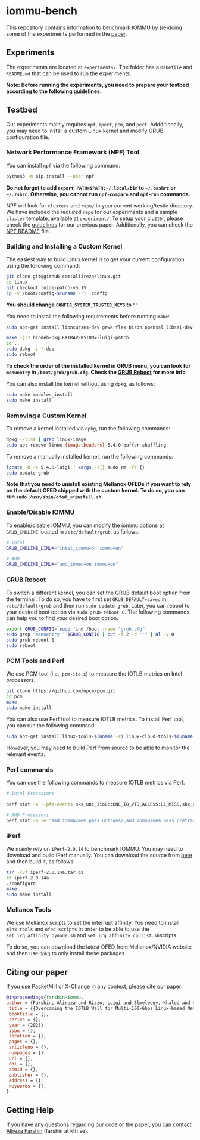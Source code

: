 # iommu-bench

This repository contains information to benchmark IOMMU by (re)doing some of the experiments performed in the [paper][iommu-paper].


## Experiments

The experiments are located at `experiments/`. The folder has a `Makefile` and `README.md` that can be used to run the experiments.

**Note: Before running the experiments, you need to prepare your testbed according to the following guidelines.**


## Testbed

Our experiments mainly requires `npf`, `iperf`, `pcm`, and `perf`. Addditionally, you may need to install a custom Linux kernel and modify GRUB configuration file.



### Network Performance Framework (NPF) Tool

You can install `npf` via the following command:

```bash
python3 -m pip install --user npf
```

**Do not forget to add `export PATH=$PATH:~/.local/bin` to `~/.bashrc` or `~/.zshrc`. Otherwise, you cannot run `npf-compare` and `npf-run` commands.** 

NPF will look for `cluster/` and `repo/` in your current working/testie directory. We have included the required `repo` for our experiments and a sample `cluster` template, available at `experiment/`. To setup your cluster, please check the [guidelines][npf-setup] for our previous paper. Additionally, you can check the [NPF README][npf-readme] file.



### Building and Installing a Custom Kernel


The easiest way to build Linux kernel is to get your current configuration using the following command:

```bash
git clone git@github.com:aliireza/linux.git
cd linux
git checkout luigi-patch-v5.15
cp -v /boot/config-$(uname -r) .config
```

**You should change `CONFIG_SYSTEM_TRUSTED_KEYS` to `""`**

You need to install the following requirements before running `make`:

```bash
sudo apt-get install libncurses-dev gawk flex bison openssl libssl-dev dkms libelf-dev libudev-dev libpci-dev libiberty-dev autoconf
```

```bash
make -j32 bindeb-pkg EXTRAVERSION=-luigi-patch
cd ..
sudo dpkg -i *.deb
sudo reboot
```

**To check the order of the installed kernel in GRUB menu, you can look for `menuentry` in `/boot/grub/grub.cfg`. Check the [GRUB Reboot](#grub-reboot) for more info**

You can also install the kernel without using `dpkg`, as follows:

```bash
sudo make modules_install
sudo make install
```

### Removing a Custom Kernel

To remove a kernel installed via `dpkg`, run the following commands:

```bash
dpkg --list | grep linux-image 
sudo apt remove linux-{image,headers}-5.4.0-buffer-shuffling
```

To remove a manually installed kernel, run the following commands:

```bash
locate -b -e 5.4.0-luigi | xargs -I{} sudo rm -fr {}
sudo update-grub
```


**Note that you need to unistall existing Mellanox OFEDs if you want to rely on the default OFED shipped with the custom kernel. To do so, you can run `sudo /usr/sbin/ofed_uninstall.sh`**

### Enable/Disable IOMMU

To enable/disable IOMMU, you can modify the iommu options at `GRUB_CMDLINE` located in `/etc/default/grub`, as follows:

```bash
# Intel
GRUB_CMDLINE_LINUX="intel_iommu=on iommu=on"

# AMD
GRUB_CMDLINE_LINUX="amd_iommu=on iommu=on"
```

### GRUB Reboot

To switch a different kernel, you can set the GRUB default boot option from the terminal. To do so, you have to first set `GRUB_DEFAULT=saved` in `/etc/default/grub` and then run `sudo update-grub`. Later, you can reboot to your desired boot option via `sudo grub-reboot 0`. The following commands can help you to find your desired boot option.

```bash
export GRUB_CONFIG=`sudo find /boot -name "grub.cfg"`
sudo grep 'menuentry ' $GRUB_CONFIG | cut -f 2 -d "'" | nl -v 0
sudo grub-reboot 0
sudo reboot
```

### PCM Tools and Perf

We use PCM tool (i.e., `pcm-iio.x`) to measure the IOTLB metrics on Intel processors. 

```bash
git clone https://github.com/opcm/pcm.git
cd pcm
make
sudo make install
```


You can also use Perf tool to measure IOTLB metrics. To install Perf tool, you can run the following command:

```bash
sudo apt-get install linux-tools-$(uname -r) linux-cloud-tools-$(uname -r)
```

However, you may need to build Perf from source to be able to monitor the relevant events. 

### Perf commands

You can use the following commands to measure IOTLB metrics via Perf.

```bash
# Intel Processors

perf stat -a --pfm-events skx_unc_iio0::UNC_IO_VTD_ACCESS:L1_MISS,skx_unc_iio0::UNC_IO_VTD_ACCESS:L2_MISS,skx_unc_iio0::UNC_IO_VTD_ACCESS:L3_MISS,skx_unc_iio0::UNC_IO_VTD_ACCESS:L4_PAGE_HIT,skx_unc_iio0::UNC_IO_VTD_ACCESS:TLB1_MISS,skx_unc_iio0::UNC_IO_VTD_ACCESS:TLB_FULL,skx_unc_iio0::UNC_IO_VTD_ACCESS:TLB_MISS,skx_unc_iio0::UNC_IO_VTD_OCCUPANCY,skx_unc_iio0::UNC_IO_VTD_ACCESS:CTXT_MISS,skx_unc_iio1::UNC_IO_VTD_ACCESS:L1_MISS,skx_unc_iio1::UNC_IO_VTD_ACCESS:L2_MISS,skx_unc_iio1::UNC_IO_VTD_ACCESS:L3_MISS,skx_unc_iio1::UNC_IO_VTD_ACCESS:L4_PAGE_HIT,skx_unc_iio1::UNC_IO_VTD_ACCESS:TLB1_MISS,skx_unc_iio1::UNC_IO_VTD_ACCESS:TLB_FULL,skx_unc_iio1::UNC_IO_VTD_ACCESS:TLB_MISS,skx_unc_iio1::UNC_IO_VTD_OCCUPANCY,skx_unc_iio1::UNC_IO_VTD_ACCESS:CTXT_MISS sleep 300

# AMD Processors
perf stat -a -e 'amd_iommu/mem_pass_untrans/,amd_iommu/mem_pass_pretrans/, amd_iommu/mem_pass_excl/, amd_iommu/mem_target_abort/, amd_iommu/mem_trans_total/, amd_iommu/mem_iommu_tlb_pte_hit/, amd_iommu/mem_iommu_tlb_pte_mis/, amd_iommu/mem_iommu_tlb_pde_hit/, amd_iommu/mem_iommu_tlb_pde_mis/, amd_iommu/mem_dte_hit/, amd_iommu/mem_dte_mis/, amd_iommu/page_tbl_read_tot/, amd_iommu/page_tbl_read_nst/, amd_iommu/page_tbl_read_gst/, amd_iommu/int_dte_hit/, amd_iommu/int_dte_mis/, amd_iommu/cmd_processed/, amd_iommu/cmd_processed_inv/, amd_iommu/tlb_inv/' sleep 300

```

### iPerf

We mainly rely on `iPerf-2.0.14` to benchmark IOMMU. You may need to download and build iPerf manually. You can download the source from [here](https://sourceforge.net/projects/iperf2/files/iperf-2.0.14a.tar.gz/download) and then build it, as follows:

```bash
tar -xvf iperf-2.0.14a.tar.gz
cd iperf-2.0.14a
./configure
make
sudo make install
```

### Mellanox Tools

We use Mellanox scripts to set the interrupt affinity. You need to install `mlnx-tools` and `ofed-scripts` in order to be able to use the `set_irq_affinity_bynode.sh` and `set_irq_affinity_cpulist.sh`scripts.

To do so, you can download the latest OFED from Mellanox/NVIDIA website and then use `dpkg` to only install these packages. 

## Citing our paper

If you use PacketMill or X-Change in any context, please cite our [paper][iommu-paper]:

```bibtex
@inproceedings{farshin-iommu,
author = {Farshin, Alireza and Rizzo, Luigi and Elmeleegy, Khaled and Kostić, Dejan},
 title = {{Overcoming the IOTLB Wall for Multi-100-Gbps Linux-based Networking}},
 booktitle = {},
 series = {},
 year = {2023},
 isbn = {},
 location = {},
 pages = {},
 articleno = {},
 numpages = {},
 url = {},
 doi = {},
 acmid = {},
 publisher = {},
 address = {},
 keywords = {},
}
```


## Getting Help

If you have any questions regarding our code or the paper, you can contact [Alireza Farshin][alireza-page] (farshin at kth.se).


[iommu-paper]: a
[npf-setup]: https://github.com/aliireza/ddio-bench/blob/master/TESTBED.md#network-performance-framework-npf-tool
[npf-readme]: https://github.com/tbarbette/npf/blob/master/README.md
[alireza-page]: https://www.kth.se/profile/farshin/
